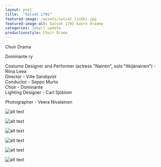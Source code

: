 ```yaml
---
layout: post
title:  "Salvat 1701"
featured-image: /assets/salvat_linkki.jpg
featured-image-alt: Salvat 1701 kuoro draama
categories: jekyll update
productionstyle: Choir Drama
---
```


Choir Drama

Dominante ry

  Costume Designer and Performer (actress "Nainen", solo "Itkijänainen") - Riina Leea  
  Director - Ville Sandqvist  
  Conductor - Seppo Murto  
  Choir - Dominante  
  Lighting Designer - Carl Sjöblom  

  Photographer - Veera Nivalainen

![alt text](/assets/projects/salvat1.jpg)

![alt text](/assets/projects/salvat2.jpg)

![alt text](/assets/projects/salvat3.jpg)

![alt text](/assets/projects/salvat4.jpg)

![alt text](/assets/projects/salvat5.jpg)

![alt text](/assets/projects/salvat6.jpg)